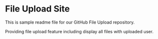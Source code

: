 # File Upload Site

This is sample readme file for our GitHub File Upload repository.

Providing file upload feature including display all files with uploaded user.
